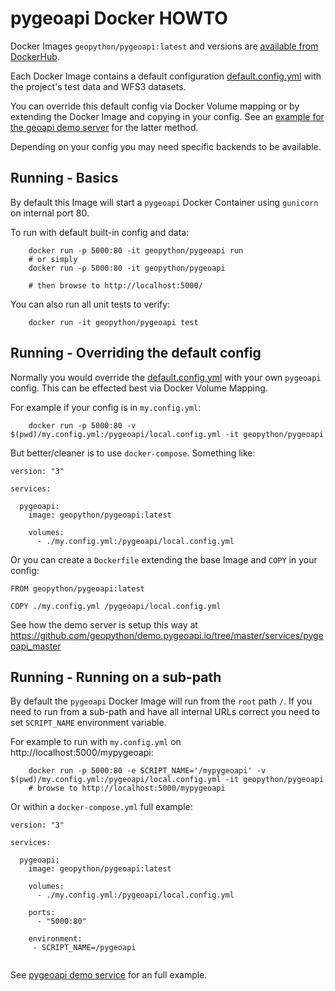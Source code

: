 # pygeoapi Docker HOWTO

Docker Images `geopython/pygeoapi:latest` and versions are
[available from DockerHub](https://cloud.docker.com/u/geopython/repository/docker/geopython/pygeoapi).

Each Docker Image contains a default configuration [default.config.yml](default.config.yml)
with the project's test data and WFS3 datasets.

You can override this default config via Docker Volume mapping or by extending the Docker Image
and copying in your config.
See an [example for the geoapi demo server](https://github.com/geopython/demo.pygeoapi.io/tree/master/services/pygeoapi)
for the latter method.

Depending on your config you may need specific backends to be available.

## Running - Basics

By default this Image will start a `pygeoapi` Docker Container 
using `gunicorn` on internal port 80.

To run with default built-in config and data:

```
	docker run -p 5000:80 -it geopython/pygeoapi run
	# or simply
	docker run -p 5000:80 -it geopython/pygeoapi
	
    # then browse to http://localhost:5000/
```

You can also run all unit tests to verify:

```
	docker run -it geopython/pygeoapi test
```

## Running - Overriding the default config

Normally you would override the [default.config.yml](default.config.yml) with your own `pygeoapi` config.
This can be effected best via Docker Volume Mapping.

For example if your config is in `my.config.yml`:

```
	docker run -p 5000:80 -v $(pwd)/my.config.yml:/pygeoapi/local.config.yml -it geopython/pygeoapi
```

But better/cleaner is to use `docker-compose`. Something like:

```
version: "3"

services:

  pygeoapi:
    image: geopython/pygeoapi:latest

    volumes:
      - ./my.config.yml:/pygeoapi/local.config.yml

```

Or you can create a `Dockerfile` extending the base Image and `COPY` in your config:

```
FROM geopython/pygeoapi:latest

COPY ./my.config.yml /pygeoapi/local.config.yml

```

See how the demo server is setup this way at
https://github.com/geopython/demo.pygeoapi.io/tree/master/services/pygeoapi_master
 
## Running - Running on a sub-path

By default the `pygeoapi` Docker Image will run from the `root` path `/`.
If you need to run from a sub-path and have all internal URLs correct
you need to set `SCRIPT_NAME` environment variable.
  
For example to run with `my.config.yml` on http://localhost:5000/mypygeoapi:

```
	docker run -p 5000:80 -e SCRIPT_NAME='/mypygeoapi' -v $(pwd)/my.config.yml:/pygeoapi/local.config.yml -it geopython/pygeoapi
	# browse to http://localhost:5000/mypygeoapi
```

Or within a `docker-compose.yml` full example:

```
version: "3"

services:

  pygeoapi:
    image: geopython/pygeoapi:latest

    volumes:
      - ./my.config.yml:/pygeoapi/local.config.yml

    ports:
      - "5000:80"
      
    environment:
     - SCRIPT_NAME=/pygeoapi


```

See [pygeoapi demo service](https://github.com/geopython/demo.pygeoapi.io/tree/master/services/pygeoapi)
for an full example.



